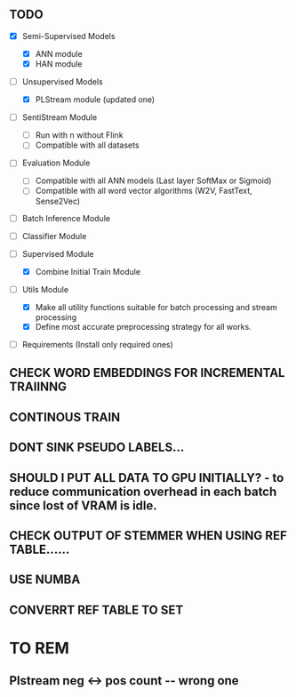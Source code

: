 ## TODO

- [x] Semi-Supervised Models
    - [x] ANN module
    - [x] HAN module
- [ ] Unsupervised Models
    - [x] PLStream module (updated one)
- [ ] SentiStream Module
    - [ ] Run with n without Flink
    - [ ] Compatible with all datasets
- [ ] Evaluation Module
    - [ ] Compatible with all ANN models (Last layer SoftMax or Sigmoid)
    - [ ] Compatible with all word vector algorithms (W2V, FastText, Sense2Vec)
- [ ] Batch Inference Module
- [ ] Classifier Module
- [ ] Supervised Module
    - [x] Combine Initial Train Module
- [ ] Utils Module
    - [x] Make all utility functions suitable for batch processing and stream processing
    - [x] Define most accurate preprocessing strategy for all works.
- [ ] Requirements (Install only required ones)



## CHECK WORD EMBEDDINGS FOR INCREMENTAL TRAIINNG
## CONTINOUS TRAIN
## DONT SINK PSEUDO LABELS...
## SHOULD I PUT ALL DATA TO GPU INITIALLY? - to reduce communication overhead in each batch since lost of VRAM is idle.
## CHECK OUTPUT OF STEMMER WHEN USING REF TABLE......
## USE NUMBA 
## CONVERRT REF TABLE TO SET 

# TO REM

## Plstream neg <-> pos count -- wrong one